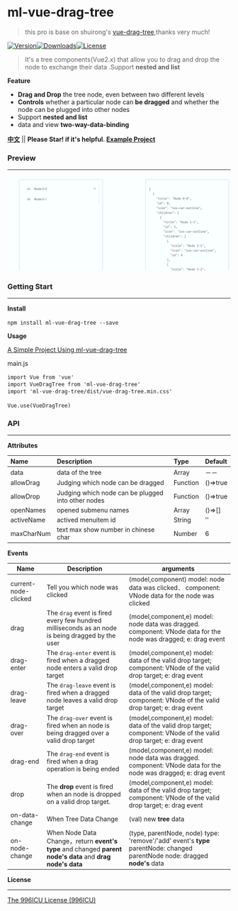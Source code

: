 # ml-vue-drag-tree

> this pro is base on shuirong's [vue-drag-tree](https://github.com/shuirong/vue-drag-tree),thanks very much!

[![Version](http://img.shields.io/npm/v/ml-vue-drag-tree.svg)](https://www.npmjs.com/package/ml-vue-drag-tree)[![Downloads](http://img.shields.io/npm/dm/ml-vue-drag-tree.svg)](https://www.npmjs.com/package/ml-vue-drag-tree)[![License](https://img.shields.io/npm/l/ml-vue-drag-tree.svg?style=flat)](https://opensource.org/licenses/MIT)

> It's a tree components(Vue2.x) that allow you to drag and drop the node to exchange their data .Support **nested and list**

**Feature**

- **Drag and Drop** the tree node, even between two different levels
- **Controls** whether a particular node can **be dragged** and whether the node can be plugged into other nodes
- Support **nested and list**
- data and view **two-way-data-binding**

**[中文](README_ZH.md)** || **Please Star! if it's helpful**.
**[Example Project](https://github.com/qq240814476/ml-vue-drag-tree-demo)**

### Preview

---

![demo](static/ml-vue-drag-tree.gif)

### Getting Start

---

**Install**

`npm install ml-vue-drag-tree --save`

**Usage**

[A Simple Project Using ml-vue-drag-tree](https://github.com/qq240814476/ml-vue-drag-tree-demo)



main.js

```vue
import Vue from 'vue'
import VueDragTree from 'ml-vue-drag-tree'
import 'ml-vue-drag-tree/dist/vue-drag-tree.min.css'

Vue.use(VueDragTree)
```

### API

---

**Attributes**

| Name       | Description                                        | Type     | Default  |
| :--------- | :------------------------------------------------- | :------- | :------- |
| data       | data of the tree                                   | Array    | －－     |
| allowDrag  | Judging which node can be dragged                  | Function | ()=>true |
| allowDrop  | Judging which node can be plugged into other nodes | Function | ()=>true |
| openNames  | opened submenu names                               | Array    | ()=>[]   |
| activeName | actived menuitem id                                | String   | ''       |
| maxCharNum | text max show number in chinese char               | Number   | 6        |



**Events**

| Name                 | Description                                                                                                | arguments                                                                                                                    |
| -------------------- | ---------------------------------------------------------------------------------------------------------- | ---------------------------------------------------------------------------------------------------------------------------- |
| current-node-clicked | Tell you which node was clicked                                                                            | (model,component) model:  node data was clicked． component: VNode data for the node was clicked                             |
| drag                 | The `drag` event is fired every few hundred milliseconds as an node is being dragged by the user           | (model,component,e) model: node data was dragged. component: VNode data for the node was dragged; e: drag event              |
| drag-enter           | The `drag-enter` event is fired when a dragged node enters a valid drop target                             | (model,component,e) model: data of the valid drop target; component: VNode of the valid drop target; e: drag event           |
| drag-leave           | The `drag-leave` event is fired when a dragged node leaves a valid drop target                             | (model,component,e) model: data of the valid drop target; component: VNode of the valid drop target; e: drag event           |
| drag-over            | The `drag-over` event is fired when an node is being dragged over a valid drop target                      | (model,component,e) model: data of the valid drop target; component: VNode of the valid drop target; e: drag event           |
| drag-end             | The `drag-end` event is fired when a drag operation is being ended                                         | (model,component,e) model: node data was dragged. component: VNode data for the node was dragged; e: drag event              |
| drop                 | The **drop** event is fired when an node is dropped on a valid drop target.                                | (model,component,e) model: data of the valid drop target; component: VNode of the valid drop target; e: drag event           |
| on-data-change       | When Tree Data Change                                                                                      | (val) new **tree** data                                                                                                      |
| on-node-change       | When Node Data Change，return **event's type** and changed **parent node's data** and **drag node's data** | (type, parentNode, node) type: 'remove'/'add' event's **type**  parentNode: changed parentNode node: dragged **node's** data |





**License**

---

[The 996ICU License (996ICU)](LICENSE)
